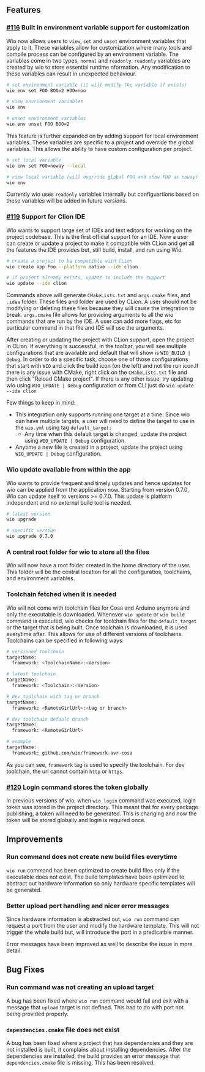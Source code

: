 ## Features

### [#116](https://github.com/wio/wio/commit/f2bf1fabc69fa7acd9fdc096c640c1cc89648259) Built in environment variable support for customization
Wio now allows users to `view`, `set` and `unset` environment variables that apply to it. These variables allow for customization where many tools and compile process can be configured by an environment variable. The variables come in two types, `normal` and `readonly`. `readonly` variables are created by wio to store essential runtime nformation. Any modification to these variables can result in unexpected behaviour.

```bash
# set environment variable (it will modify the variable if exists)
wio env set FOO BOO=2 HOO=noo

# view envrionment variables
wio env

# unset environment variables
wio env unset FOO BOO=2 
```

This feature is further expanded on by adding support for local environment variables. These variables are specific to a project and override the global variables. This allows the ability to have custom configuration per project.

```bash
# set local variable 
wio env set FOO=noway --local

# view local variable (will override global FOO and show FOO as noway)
wio env
```

Currently wio uses `readonly` variables internally but configuartions based on these variables will be added in future versions.

### [#119](https://github.com/wio/wio/commit/41dfe26718833afc8e54d5576c14d8440cf8b52a) Support for Clion IDE
Wio wants to support large set of IDEs and text editors for working on the project codebase. This is the first official support for an IDE. Now a user can create or update a project to make it compatible with CLion and get all the features the IDE provides but, still build, install, and run using Wio.

```bash
# create a project to be compatible with CLion
wio create app Foo --platform native --ide clion

# if project already exists, update to include the support
wio update --ide clion
```

Commands above will generate `CMakeLists.txt` and `args.cmake` files, and `.idea` folder. These files and folder are used by CLion. A user should not be modifying or deleting these files because they will cause the integration to break. `args.cmake` file allows for providing arguments to all the wio commands that are run by the IDE. A user can add more flags, etc for particular command in that file and IDE will use the arguments.

After creating or updating the project with CLion support, open the project in CLion. If everything is successful, in the toolbar, you will see multiple configurations that are available and default that will show is `WIO_BUILD | Debug`. In order to do a specific task, choose one of those configurations that start with `WIO` and click the build icon (on the left) and not the run icon.If there is any issue with CMake, right click on the `CMakeLists.txt` file and then click "Reload CMake project". If there is any other issue, try updating wio using `WIO_UPDATE | Debug` configuration or from CLI just do `wio update --ide clion`

Few things to keep in mind:
* This integration only supports running one target at a time. Since wio can have multiple targets, a user will need to define the target to use in the `wio.yml` using tag `default_target:`
  * Any time when this default target is changed, update the project using `WIO_UPDATE | Debug` configuration.
* Anytime a new file is created in a project, update the project using `WIO_UPDATE | Debug` configuration.

### Wio update available from within the app
Wio wants to provide frequent and timely updates and hence updates for wio can be applied from the application now. Starting from version 0.7.0, Wio can update itself to versions >= 0.7.0. This update is platform independent and no external build tool is needed.

```bash
# latest version
wio upgrade

# specific version
wio upgrade 0.7.0
```

### A central root folder for wio to store all the files
Wio will now have a root folder created in the home directory of the user. This folder will be the central location for all the configuratios, toolchains, and environment variables.


### Toolchain fetched when it is needed
Wio will not come with toolchain files for Cosa and Arduino anymore and only the executable is downloaded. Whenever `wio update` or `wio build` command is executed, wio checks for toolchain files for the `default_target` or the target that is being built. Once toolchain is downloaded, it is used everytime after. This allows for use of different versions of toolchains. Toolchains can be specified in following ways:

```bash
# versioned toolchain
targetName:
  framework: <ToolchainName>:<Version>

# latest toolchain
targetName:
  framework: <Toolchain>:<Version>

# dev toolchain with tag or branch
targetName:
  framework: <RemoteGirlUrl>:<tag or branch>

# dev toolchain default branch
targetName:
  framework: <RemoteGirlUrl>

# example
targetName:
  framework: github.com/wio/framework-avr-cosa
```

As you can see, `framework` tag is used to specify the toolchain. For dev toolchain, the url cannot contain `http` or `https`.

### [#120](https://github.com/wio/wio/commit/07705618b8ab8f75f6800ac28e7f8cea709b76f3) Login command stores the token globally
In previous versions of wio, when `wio login` command was executed, login token was stored in the project directory. This meant that for every package publishing, a token will need to be generated. This is changing and now the token will be stored globally and login is required once.

## Improvements

### Run command does not create new build files everytime
`wio run` command has been optimized to create build files only if the executable does not exist. The build templates have been optimized to abstract out hardware information so only hardware specific templates will be generated.

### Better upload port handling and nicer error messages
Since hardware information is abstracted out, `wio run` command can request a port from the user and modify the hardware template. This will not trigger the whole build but, will introduce the port in a predicatble manner.

Error messages have been improved as well to describe the issue in more detail.

## Bug Fixes

### Run command was not creating an upload target
A bug has been fixed where `wio run` command would fail and exit with a message that `upload` target is not defined. This had to do with port not being provided properly.

### `dependencies.cmake` file does not exist
A bug has been fixed where a project that has dependencies and they are not installed is built, it complains about installing dependencies. After the dependencies are installed, the build provides an error message that `dependencies.cmake` file is missing. This has been resolved.